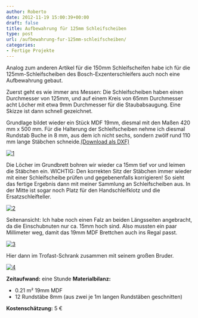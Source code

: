 ```yaml
---
author: Roberto
date: 2012-11-19 15:00:39+00:00
draft: false
title: Aufbewahrung für 125mm Schleifscheiben
type: post
url: /aufbewahrung-fur-125mm-schleifscheiben/
categories:
- Fertige Projekte
---
```


Analog zum anderen Artikel für die 150mm Schleifscheifen habe ich für die 125mm-Schleifscheiben des Bosch-Exzenterschleifers auch noch eine Aufbewahrung gebaut.

Zuerst geht es wie immer ans Messen: Die Schleifscheiben haben einen Durchmesser von 125mm, und auf einem Kreis von 65mm Durchmesser acht Löcher mit etwa 9mm Durchmesser für die Staubabsaugung. Eine Skizze ist dann schnell gezeichnet.


Grundlage bildet wieder ein Stück MDF 19mm, diesmal mit den Maßen 420 mm x 500 mm. 
Für die Halterung der Schleifscheiben nehme ich diesmal Rundstab Buche in 8 mm, aus dem ich nicht sechs, sondern zwölf rund 110 mm lange Stäbchen schneide.[(Download als DXF)](/wp-content/uploads/2013/02/aufbewahrung-schleifscheiben-125mm_0.dxf)

[![1](/wp-content/uploads/2013/02/1-300x268.png)
](/wp-content/uploads/2013/02/1.png)

Die Löcher im Grundbrett bohren wir wieder ca 15mm tief vor und leimen die Stäbchen ein. WICHTIG: Den korrekten Sitz der Stäbchen immer wieder mit einer Schleifscheibe prüfen und gegebenenfalls korrigieren!
So sieht das fertige Ergebnis dann mit meiner Sammlung an Schleifscheiben aus. In der Mitte ist sogar noch Platz für den Handschleifklotz und die Ersatzschleifteller. 

[![2](/wp-content/uploads/2013/02/21-300x225.jpg)
](/wp-content/uploads/2013/02/21.jpg)

Seitenansicht: Ich habe noch einen Falz an beiden Längsseiten angebracht, da die Einschubnuten nur ca. 15mm hoch sind. Also mussten ein paar Millimeter weg, damit das 19mm MDF Brettchen auch ins Regal passt.

[![3](/wp-content/uploads/2013/02/31-300x200.jpg)
](/wp-content/uploads/2013/02/31.jpg)

Hier dann im Trofast-Schrank zusammen mit seinem großen Bruder.

[![4](/wp-content/uploads/2013/02/4-300x225.jpg)
](/wp-content/uploads/2013/02/4.jpg)

  


**Zeitaufwand:**
eine Stunde
**Materialbilanz:**



   * 0.21 m² 19mm MDF
   * 12 Rundstäbe 8mm (aus zwei je 1m langen Rundstäben geschnitten)

**Kostenschätzung:**
5 €
